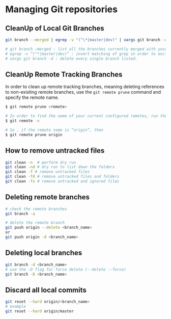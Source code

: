 # Managing Git repositories

## CleanUp of Local Git Branches

```sh
git branch --merged | egrep -v "(^\*|master|dev)" | xargs git branch -d

# git branch –merged : list all the branches currently merged with your current checked out branch;
# egrep -v “(^*|master|dev)” : invert matching of grep in order to exclude any branches that may be called “master” or “dev”
# xargs git branch -d : delete every single branch listed.
```

## CleanUp Remote Tracking Branches
In order to clean up remote tracking branches, meaning deleting references to non-existing remote branches, use the `git remote prune` command and specify the remote name.

```sh
$ git remote prune <remote>

# In order to find the name of your current configured remotes, run the “git remote” command with the “-v” option.
$ git remote -v

# So , if the remote name is “origin”, then
$ git remote prune origin
```

## How to remove untracked files 

```sh
git clean -n  # perform dry run
git clean -nd # dry run to list down the folders
git clean -f # remove untracked files
git clean -fd # remove untracked files and folders
git clean -fx # remove untracked and ignored files
```

## Deleting remote branches

```sh
# check the remote branches 
git branch -a

# delete the remote branch
git push origin --delete <branch_name>
or
git push origin -d <branch_name>
```

## Deleting local branches

```sh
git branch -d <branch_name>
# use the -D flag for force delete (--delete --force)
git branch -D <branch_name>
```

## Discard all local commits

```sh
git reset --hard origin/<branch_name>
# example
git reset --hard origin/master
```
